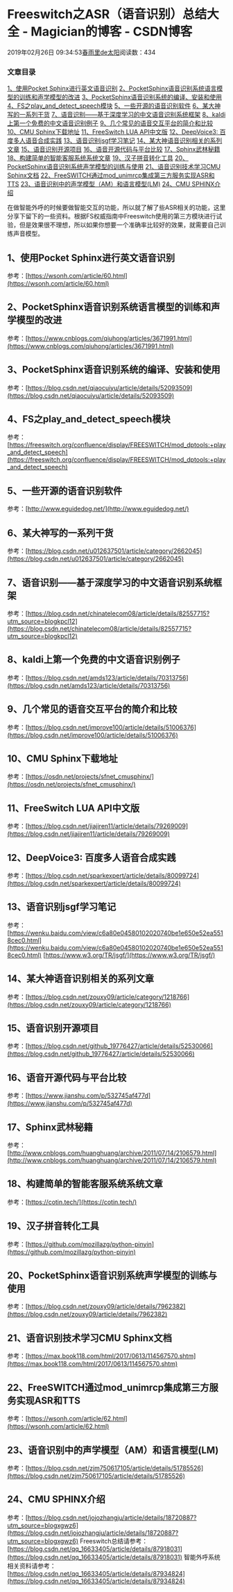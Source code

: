 
# Freeswitch之ASR（语音识别）总结大全 - Magician的博客 - CSDN博客


2019年02月26日 09:34:53[春雨里de太阳](https://me.csdn.net/qq_16633405)阅读数：434



### 文章目录
[1、使用Pocket Sphinx进行英文语音识别](#1Pocket_Sphinx_3)
[2、PocketSphinx语音识别系统语言模型的训练和声学模型的改进](#2PocketSphinx_7)
[3、PocketSphinx语音识别系统的编译、安装和使用](#3PocketSphinx_11)
[4、FS之play_and_detect_speech模块](#4FSplay_and_detect_speech_15)
[5、一些开源的语音识别软件](#5_18)
[6、某大神写的一系列干货](#6_22)
[7、语音识别——基于深度学习的中文语音识别系统框架](#7_26)
[8、kaldi上第一个免费的中文语音识别例子](#8kaldi_29)
[9、几个常见的语音交互平台的简介和比较](#9_32)
[10、CMU Sphinx下载地址](#10CMU_Sphinx_35)
[11、FreeSwitch LUA API中文版](#11FreeSwitch_LUA_API_37)
[12、DeepVoice3: 百度多人语音合成实践](#12DeepVoice3__40)
[13、语音识别jsgf学习笔记](#13jsgf_43)
[14、某大神语音识别相关的系列文章](#14_48)
[15、语音识别开源项目](#15_52)
[16、语音开源代码与平台比较](#16_55)
[17、Sphinx武林秘籍](#17Sphinx_58)
[18、构建简单的智能客服系统系统文章](#18_61)
[19、汉子拼音转化工具](#19_64)
[20、PocketSphinx语音识别系统声学模型的训练与使用](#20PocketSphinx_68)
[21、语音识别技术学习CMU Sphinx文档](#21CMU_Sphinx_71)
[22、FreeSWITCH通过mod_unimrcp集成第三方服务实现ASR和TTS](#22FreeSWITCHmod_unimrcpASRTTS_74)
[23、语音识别中的声学模型（AM）和语言模型(LM)](#23AMLM_77)
[24、CMU SPHINX介绍](#24CMU_SPHINX_80)

在做智能外呼的时候要做智能交互的功能，所以就了解了些ASR相关的功能，这里分享下留下的一些资料。根据FS权威指南中Freeswitch使用的第三方模块进行试验，但是效果很不理想，所以如果你想要一个准确率比较好的效果，就需要自己训练声音模型。
## 1、使用Pocket Sphinx进行英文语音识别
参考：[https://wsonh.com/article/60.html](https://wsonh.com/article/60.html)
## 2、PocketSphinx语音识别系统语言模型的训练和声学模型的改进
参考：[https://www.cnblogs.com/qiuhong/articles/3671991.html](https://www.cnblogs.com/qiuhong/articles/3671991.html)
## 3、PocketSphinx语音识别系统的编译、安装和使用
参考：[https://blog.csdn.net/qiaocuiyu/article/details/52093509](https://blog.csdn.net/qiaocuiyu/article/details/52093509)
## 4、FS之play_and_detect_speech模块
参考：[https://freeswitch.org/confluence/display/FREESWITCH/mod_dptools:+play_and_detect_speech](https://freeswitch.org/confluence/display/FREESWITCH/mod_dptools:+play_and_detect_speech)
## 5、一些开源的语音识别软件
参考：[http://www.eguidedog.net/](http://www.eguidedog.net/)
## 6、某大神写的一系列干货
参考：[https://blog.csdn.net/u012637501/article/category/2662045](https://blog.csdn.net/u012637501/article/category/2662045)
## 7、语音识别——基于深度学习的中文语音识别系统框架
参考：[https://blog.csdn.net/chinatelecom08/article/details/82557715?utm_source=blogkpcl12](https://blog.csdn.net/chinatelecom08/article/details/82557715?utm_source=blogkpcl12)
## 8、kaldi上第一个免费的中文语音识别例子
参考：[https://blog.csdn.net/amds123/article/details/70313756](https://blog.csdn.net/amds123/article/details/70313756)
## 9、几个常见的语音交互平台的简介和比较
参考：[https://blog.csdn.net/improve100/article/details/51006376](https://blog.csdn.net/improve100/article/details/51006376)
## 10、CMU Sphinx下载地址
参考：[https://osdn.net/projects/sfnet_cmusphinx/](https://osdn.net/projects/sfnet_cmusphinx/)
## 11、FreeSwitch LUA API中文版
参考：[https://blog.csdn.net/jiajiren11/article/details/79269009](https://blog.csdn.net/jiajiren11/article/details/79269009)
## 12、DeepVoice3: 百度多人语音合成实践
参考：[https://blog.csdn.net/sparkexpert/article/details/80099724](https://blog.csdn.net/sparkexpert/article/details/80099724)
## 13、语音识别jsgf学习笔记
参考：[https://wenku.baidu.com/view/c6a80e04580102020740be1e650e52ea5518cec0.html](https://wenku.baidu.com/view/c6a80e04580102020740be1e650e52ea5518cec0.html)
[https://www.w3.org/TR/jsgf/](https://www.w3.org/TR/jsgf/)
## 14、某大神语音识别相关的系列文章
参考：[https://blog.csdn.net/zouxy09/article/category/1218766](https://blog.csdn.net/zouxy09/article/category/1218766)
## 15、语音识别开源项目
参考：[https://blog.csdn.net/github_19776427/article/details/52530066](https://blog.csdn.net/github_19776427/article/details/52530066)
## 16、语音开源代码与平台比较
参考：[https://www.jianshu.com/p/532745af477d](https://www.jianshu.com/p/532745af477d)
## 17、Sphinx武林秘籍
参考：[http://www.cnblogs.com/huanghuang/archive/2011/07/14/2106579.html](http://www.cnblogs.com/huanghuang/archive/2011/07/14/2106579.html)
## 18、构建简单的智能客服系统系统文章
参考：[https://cotin.tech/](https://cotin.tech/)
## 19、汉子拼音转化工具
参考：[https://github.com/mozillazg/python-pinyin](https://github.com/mozillazg/python-pinyin)
## 20、PocketSphinx语音识别系统声学模型的训练与使用
参考：[https://blog.csdn.net/zouxy09/article/details/7962382](https://blog.csdn.net/zouxy09/article/details/7962382)
## 21、语音识别技术学习CMU Sphinx文档
参考：[https://max.book118.com/html/2017/0613/114567570.shtm](https://max.book118.com/html/2017/0613/114567570.shtm)
## 22、FreeSWITCH通过mod_unimrcp集成第三方服务实现ASR和TTS
参考：[https://wsonh.com/article/62.html](https://wsonh.com/article/62.html)
## 23、语音识别中的声学模型（AM）和语言模型(LM)
参考：[https://blog.csdn.net/zjm750617105/article/details/51785526](https://blog.csdn.net/zjm750617105/article/details/51785526)
## 24、CMU SPHINX介绍
参考：[https://blog.csdn.net/jojozhangju/article/details/18720887?utm_source=blogxgwz6](https://blog.csdn.net/jojozhangju/article/details/18720887?utm_source=blogxgwz6)
Freeswitch总结请参考：
[https://blog.csdn.net/qq_16633405/article/details/87918031](https://blog.csdn.net/qq_16633405/article/details/87918031)
智能外呼系统相关资料请参考：
[https://blog.csdn.net/qq_16633405/article/details/87934824](https://blog.csdn.net/qq_16633405/article/details/87934824)

